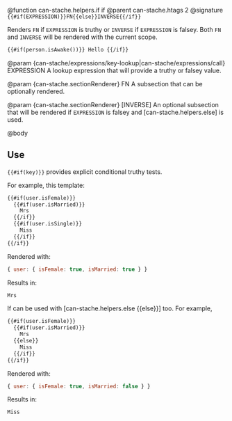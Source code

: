 @function can-stache.helpers.if if
@parent can-stache.htags 2
@signature `{{#if(EXPRESSION)}}FN{{else}}INVERSE{{/if}}`

Renders `FN` if `EXPRESSION` is truthy or `INVERSE` if `EXPRESSION`
is falsey. Both `FN` and `INVERSE` will be rendered with the
current scope.

```html
{{#if(person.isAwake())}} Hello {{/if}}
```

@param {can-stache/expressions/key-lookup|can-stache/expressions/call} EXPRESSION A lookup expression that will provide a truthy or falsey value.

@param {can-stache.sectionRenderer} FN A subsection that can be optionally rendered.

@param {can-stache.sectionRenderer} [INVERSE] An optional subsection that will be rendered
if `EXPRESSION` is falsey and [can-stache.helpers.else] is used.

@body

## Use

`{{#if(key)}}` provides explicit conditional truthy tests.

For example, this template:

```html
{{#if(user.isFemale)}}
  {{#if(user.isMarried)}}
    Mrs
  {{/if}}
  {{#if(user.isSingle)}}
    Miss
  {{/if}}
{{/if}}
```

Rendered with:

```js
{ user: { isFemale: true, isMarried: true } }
```

Results in:

```html
Mrs
```

If can be used with [can-stache.helpers.else {{else}}] too. For example,

```html
{{#if(user.isFemale)}}
  {{#if(user.isMarried)}}
    Mrs
  {{else}}
    Miss
  {{/if}}
{{/if}}
```

Rendered with:

```js
{ user: { isFemale: true, isMarried: false } }
```

Results in:

```html
Miss
```
